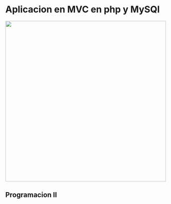 <h1>Aplicacion en MVC en php y MySQl</h1>
<img src="https://raw.githubusercontent.com/Jose-developer-start/ProgramacionMVC/master/img-proyect/Captura%20de%20pantalla%20de%202021-02-03%2008-23-51.png" width="500px">



<br>
<h2>Programacion II</h2>
